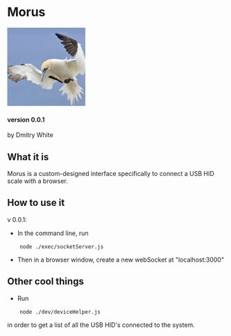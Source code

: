 # Morus
![Morus Logo](https://github.com/dmitrydwhite/morus/blob/master/icons/apple-icon-180x180.png?raw=true)
#### version 0.0.1
by Dmitry White

## What it is
Morus is a custom-designed interface specifically to connect a USB HID scale with a browser.

## How to use it
v 0.0.1: 
* In the command line, run
```
    node ./exec/socketServer.js
```
* Then in a browser window, create a new webSocket at "localhost:3000"

## Other cool things
* Run 
```
    node ./dev/deviceHelper.js
```
in order to get a list of all the USB HID's connected to the system.




